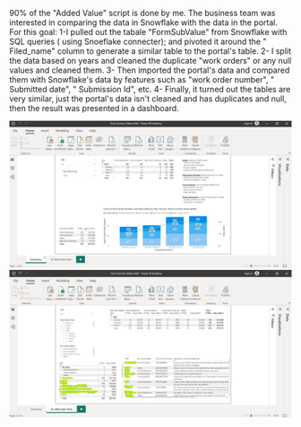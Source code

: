 90% of the "Added Value" script is done by me. The business team was interested in comparing the data in Snowflake with the data in the portal. For this goal:
1-I pulled out the tabale "FormSubValue" from Snowflake with SQL queries ( using Snoeflake connecter); and pivoted it around the " Filed_name" column  to generate a similar table to the portal's table.
2- I split the data based on years and cleaned the duplicate "work orders" or any null values and cleaned them.
3- Then imported the portal's data and compared them with Snowflake's data by features such as "work order number", " Submitted date", " Submission Id", etc.
4- Finally, it turned out the tables are very similar, just the portal's data isn't cleaned and has duplicates and null, then the result was presented in a dashboard.

![Value Added](Dashboard_ValueAdded.jpg)
![Value Added](Dashboard_ValueAdded2.jpg)
